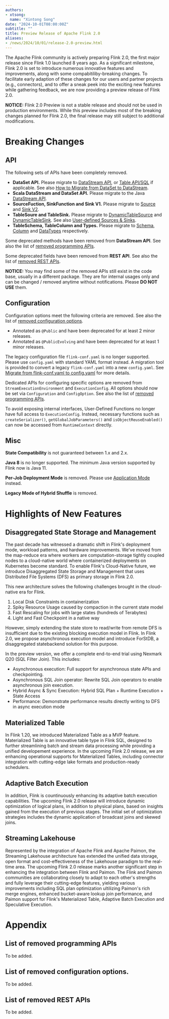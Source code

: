 ```yaml
---
authors:
- xtsong:
  name: "Xintong Song"
date: "2024-10-01T08:00:00Z"
subtitle: ""
title: Preview Release of Apache Flink 2.0
aliases:
- /news/2024/10/01/release-2.0-preview.html
---
```


The Apache Flink community is actively preparing Flink 2.0, the first major release since Flink 1.0 launched 8 years ago. As a significant milestone, Flink 2.0 is set to introduce numerous innovative features and improvements, along with some compabitiliby-breaking changes. To facilitate early adaption of these changes for our users and partner projects (e.g., connectors), and to offer a sneak peek into the exciting new features while gathering feedback, we are now providing a preview release of Flink 2.0.

**NOTICE:** Flink 2.0 Preview is not a stable release and should not be used in production environments. While this preview includes most of the breaking changes planned for Flink 2.0, the final release may still subject to additional modifications.

# Breaking Changes

## API

The following sets of APIs have been completely removed.
- **DataSet API.** Please migrate to [DataStream API](https://nightlies.apache.org/flink/flink-docs-master/docs/dev/datastream/overview/), or [Table API/SQL](https://nightlies.apache.org/flink/flink-docs-master/docs/dev/table/overview/) if applicable. See also [How to Migrate from DataSet to DataStream](https://nightlies.apache.org/flink/flink-docs-master/docs/dev/datastream/dataset_migration).
- **Scala DataStream and DataSet API.** Please migrate to the Java [DataStream API](https://nightlies.apache.org/flink/flink-docs-master/docs/dev/datastream/overview/).
- **SourceFuction, SinkFunction and Sink V1.** Please migrate to [Source](https://github.com/apache/flink/blob/master/flink-core/src/main/java/org/apache/flink/api/connector/source/Source.java) and [Sink V2](https://github.com/apache/flink/blob/master/flink-core/src/main/java/org/apache/flink/api/connector/sink2/Sink.java).
- **TableSoure and TableSink.** Please migrate to [DynamicTableSource](https://github.com/apache/flink/blob/master/flink-table/flink-table-common/src/main/java/org/apache/flink/table/connector/source/DynamicTableSource.java) and [DynamicTableSink](https://github.com/apache/flink/blob/master/flink-table/flink-table-common/src/main/java/org/apache/flink/table/connector/sink/DynamicTableSink.java). See also [User-defined Sources & Sinks](https://nightlies.apache.org/flink/flink-docs-master/docs/dev/table/sourcessinks/).
- **TableSchema, TableColumn and Types.** Please migrate to [Schema](https://github.com/apache/flink/blob/master/flink-table/flink-table-common/src/main/java/org/apache/flink/table/api/Schema.java), [Column](https://github.com/apache/flink/blob/master/flink-table/flink-table-common/src/main/java/org/apache/flink/table/catalog/Column.java) and [DataTypes](https://github.com/apache/flink/blob/master/flink-table/flink-table-common/src/main/java/org/apache/flink/table/api/DataTypes.java) respectively.

Some deprecated methods have been removed from **DataStream API**. See also the list of [removed programming APIs](#list-of-removed-programming-apis).

Some deprecated fields have been removed from **REST API**. See also the list of [removed REST APIs](#list-of-removed-rest-apis).

**NOTICE:** You may find some of the removed APIs still exist in the code base, usually in a different package. They are for internal usages only and can be changed / removed anytime without notifications. Please **DO NOT USE** them.

## Configuration

Configuration options meet the following criteria are removed. See also the list of [removed configuration options](#list-of-removed-configuration-options).
- Annotated as `@Public` and have been deprecated for at least 2 minor releases.
- Annotated as `@PublicEvolving` and have been deprecated for at least 1 minor releases.

The legacy configuration file `flink-conf.yaml` is no longer supported. Please use `config.yaml` with standard YAML format instead. A migration tool is provided to convert a legacy `flink-conf.yaml` into a new `config.yaml`. See [Migrate from flink-conf.yaml to config.yaml](https://nightlies.apache.org/flink/flink-docs-master/docs/deployment/config/#migrate-from-flink-confyaml-to-configyaml) for more details.

Dedicated APIs for configuring specific options are removed from `StreamExecutionEnvironment` and `ExecutionConfig`. All options should now be set via `Configuration` and `ConfigOption`. See also the list of [removed programming APIs](#list-of-removed-programming-apis).

To avoid exposing internal interfaces, User-Defined Functions no longer have full access to `ExecutionConfig`. Instead, necessary functions such as `createSerializer()`, `getGlobalJobParameters()` and `isObjectReuseEnabled()` can now be accessed from `RuntimeContext` directly.

## Misc

**State Compatibility** is not guaranteed between 1.x and 2.x. 

**Java 8** is no longer supported. The minimum Java version supported by Flink now is Java 11.

**Per-Job Deployment Mode** is removed. Please use [Application Mode](https://nightlies.apache.org/flink/flink-docs-master/docs/deployment/overview/#application-mode) instead.

**Legacy Mode of Hybrid Shuffle** is removed.

# Highlights of New Features

## Disaggregated State Storage and Management

The past decade has witnessed a dramatic shift in Flink's deployment mode, workload patterns, and hardware improvements. We've moved from the map-reduce era where workers are computation-storage tightly coupled nodes to a cloud-native world where containerized deployments on Kubernetes become standard. To enable Flink's Cloud-Native future, we introduce Disaggregated State Storage and Management that uses Distributed File Systems (DFS) as primary storage in Flink 2.0.

This new architecture solves the following challenges brought in the cloud-native era for Flink. 
1. Local Disk Constraints in containerization 
2. Spiky Resource Usage caused by compaction in the current state model 
3. Fast Rescaling for jobs with large states (hundreds of Terabytes) 
4. Light and Fast Checkpoint in a native way 

However, simply extending the state store to read/write from remote DFS is insufficient due to the existing blocking execution model in Flink. In Flink 2.0, we propose asynchronous execution model and introduce ForStDB, a disaggregated statebackend solution for this purpose.

In the preview version, we offer a complete end-to-end trial using Nexmark Q20 (SQL Filter Join). This includes: 
- Asynchronous execution: Full support for asynchronous state APIs and checkpointing. 
- Asynchronous SQL Join operator: Rewrite SQL Join operators to enable asynchronous join execution.
- Hybrid Async & Sync Execution: Hybrid SQL Plan + Runtime Execution + State Access
- Performance: Demonstrate performance results directly writing to DFS in async execution mode

## Materialized Table

In Flink 1.20, we introduced Materialized Table as a MVP feature. Materialized Table is an innovative table type in Flink SQL, designed to further streamlining batch and stream data processing while providing a unified developement experience. In the upcoming Flink 2.0 release, we are enhancing operational supports for Materialized Tables, including connector integration with cutting-edge lake formats and production-ready schedulers.

## Adaptive Batch Execution

In addition, Flink is countinuously enhancing its adaptive batch execution capabilities. The upcoming Flink 2.0 release will introduce dynamic optimization of logical plans, in addition to physical plans, based on insights gained from the execution of previous stages. The initial set of optimization strategies includes the dynamic application of broadcast joins and skewed joins.

## Streaming Lakehouse

Represented by the integration of Apache Flink and Apache Paimon, the Streaming Lakehouse architecture has extended the unified data storage, open format and cost-effectiveness of the Lakehouse paradigm to the real-time area. The upcoming Flink 2.0 release marks another significant step in enhancing the integration between Flink and Paimon. The Flink and Paimon communities are collaborating closely to adapt to each other's strengths and fully leverage their cutting-edge features, yielding various improvements including SQL plan optimization ultilizing Paimon's rich merge engines, enhanced bucket-aware lookup join performance, and Paimon support for Flink's Materialized Table, Adaptive Batch Execution and Speculative Execution.

# Appendix

## List of removed programming APIs

To be added.

## List of removed configuration options.

To be added.

## List of removed REST APIs

To be added.